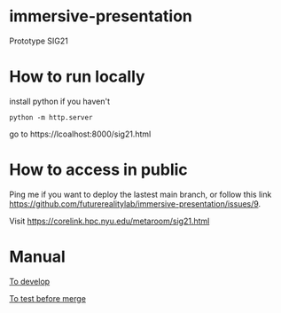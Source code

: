 # immersive-presentation

Prototype SIG21

# How to run locally

install python if you haven't

`python -m http.server`

go to https://lcoalhost:8000/sig21.html

# How to access in public

Ping me if you want to deploy the lastest main branch, or follow this link https://github.com/futurerealitylab/immersive-presentation/issues/9.

Visit https://corelink.hpc.nyu.edu/metaroom/sig21.html

# Manual
[To develop](https://github.com/snowymo/immersive-presentation/wiki)

[To test before merge](https://github.com/snowymo/immersive-presentation/wiki/Unit-Test)

